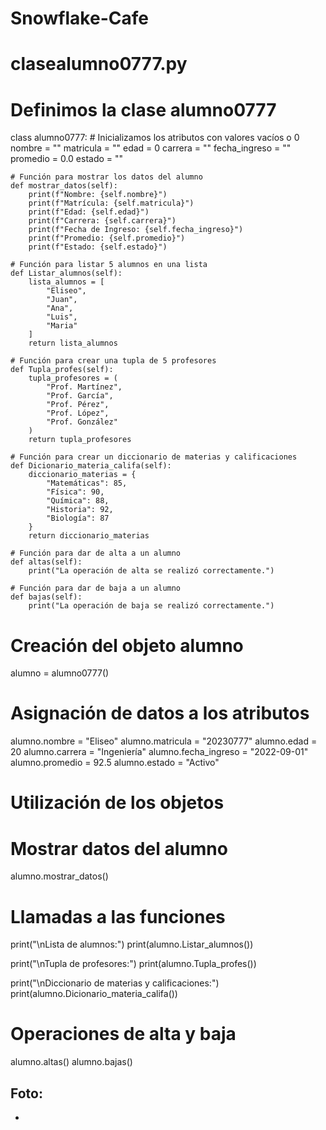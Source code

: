 # Snowflake-Cafe
# clasealumno0777.py

# Definimos la clase alumno0777
class alumno0777:
    # Inicializamos los atributos con valores vacíos o 0
    nombre = ""
    matricula = ""
    edad = 0
    carrera = ""
    fecha_ingreso = ""
    promedio = 0.0
    estado = ""

    # Función para mostrar los datos del alumno
    def mostrar_datos(self):
        print(f"Nombre: {self.nombre}")
        print(f"Matrícula: {self.matricula}")
        print(f"Edad: {self.edad}")
        print(f"Carrera: {self.carrera}")
        print(f"Fecha de Ingreso: {self.fecha_ingreso}")
        print(f"Promedio: {self.promedio}")
        print(f"Estado: {self.estado}")

    # Función para listar 5 alumnos en una lista
    def Listar_alumnos(self):
        lista_alumnos = [
            "Eliseo", 
            "Juan", 
            "Ana", 
            "Luis", 
            "Maria"
        ]
        return lista_alumnos

    # Función para crear una tupla de 5 profesores
    def Tupla_profes(self):
        tupla_profesores = (
            "Prof. Martínez", 
            "Prof. García", 
            "Prof. Pérez", 
            "Prof. López", 
            "Prof. González"
        )
        return tupla_profesores

    # Función para crear un diccionario de materias y calificaciones
    def Dicionario_materia_califa(self):
        diccionario_materias = {
            "Matemáticas": 85,
            "Física": 90,
            "Química": 88,
            "Historia": 92,
            "Biología": 87
        }
        return diccionario_materias

    # Función para dar de alta a un alumno
    def altas(self):
        print("La operación de alta se realizó correctamente.")

    # Función para dar de baja a un alumno
    def bajas(self):
        print("La operación de baja se realizó correctamente.")

# Creación del objeto alumno
alumno = alumno0777()

# Asignación de datos a los atributos
alumno.nombre = "Eliseo"
alumno.matricula = "20230777"
alumno.edad = 20
alumno.carrera = "Ingeniería"
alumno.fecha_ingreso = "2022-09-01"
alumno.promedio = 92.5
alumno.estado = "Activo"

# Utilización de los objetos
# Mostrar datos del alumno
alumno.mostrar_datos()

# Llamadas a las funciones
print("\nLista de alumnos:")
print(alumno.Listar_alumnos())

print("\nTupla de profesores:")
print(alumno.Tupla_profes())

print("\nDiccionario de materias y calificaciones:")
print(alumno.Dicionario_materia_califa())

# Operaciones de alta y baja
alumno.altas()
alumno.bajas()
## Foto:
- 
